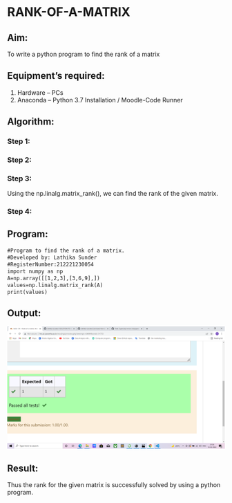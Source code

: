 # RANK-OF-A-MATRIX
## Aim:
To write a python program to find the rank of a matrix
## Equipment’s required:
1. 	Hardware – PCs
2. 	Anaconda – Python 3.7 Installation / Moodle-Code Runner
## Algorithm:
### Step 1: 
### Step 2: 
### Step 3: 
Using the np.linalg.matrix_rank(), we can find the rank of the given matrix.
### Step 4: 
## Program:
```
#Program to find the rank of a matrix.
#Developed by: Lathika Sunder
#RegisterNumber:212221230054
import numpy as np
A=np.array([[1,2,3],[3,6,9],]) 
values=np.linalg.matrix_rank(A)
print(values)
```
## Output:
![output](./rankoutput.png)
## Result:
Thus the rank for the given matrix is successfully solved by  using a python program.
